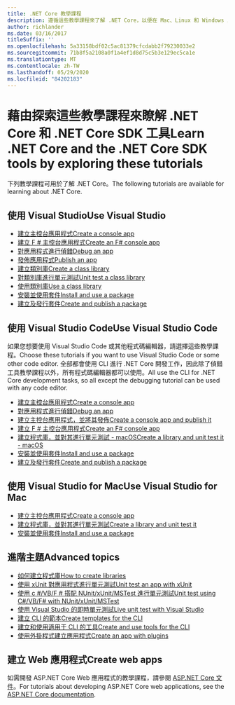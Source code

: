 ```yaml
---
title: .NET Core 教學課程
description: 遵循這些教學課程來了解 .NET Core，以便在 Mac、Linux 和 Windows 上建置應用程式和程式庫。
author: richlander
ms.date: 03/16/2017
titleSuffix: ''
ms.openlocfilehash: 5a33158bdf02c5ac81379cfcdabb2f79230033e2
ms.sourcegitcommit: 71b8f5a2108a0f1a4ef1d8d75c5b3e129ec5ca1e
ms.translationtype: MT
ms.contentlocale: zh-TW
ms.lasthandoff: 05/29/2020
ms.locfileid: "84202183"
---
```

# <a name="learn-net-core-and-the-net-core-sdk-tools-by-exploring-these-tutorials"></a><span data-ttu-id="16feb-103">藉由探索這些教學課程來瞭解 .NET Core 和 .NET Core SDK 工具</span><span class="sxs-lookup"><span data-stu-id="16feb-103">Learn .NET Core and the .NET Core SDK tools by exploring these tutorials</span></span>

<span data-ttu-id="16feb-104">下列教學課程可用於了解 .NET Core。</span><span class="sxs-lookup"><span data-stu-id="16feb-104">The following tutorials are available for learning about .NET Core.</span></span>

## <a name="use-visual-studio"></a><span data-ttu-id="16feb-105">使用 Visual Studio</span><span class="sxs-lookup"><span data-stu-id="16feb-105">Use Visual Studio</span></span>

- [<span data-ttu-id="16feb-106">建立主控台應用程式</span><span class="sxs-lookup"><span data-stu-id="16feb-106">Create a console app</span></span>](with-visual-studio.md)
- [<span data-ttu-id="16feb-107">建立 F # 主控台應用程式</span><span class="sxs-lookup"><span data-stu-id="16feb-107">Create an F# console app</span></span>](../../fsharp/get-started/get-started-visual-studio.md)
- [<span data-ttu-id="16feb-108">對應用程式進行偵錯</span><span class="sxs-lookup"><span data-stu-id="16feb-108">Debug an app</span></span>](debugging-with-visual-studio.md)
- [<span data-ttu-id="16feb-109">發佈應用程式</span><span class="sxs-lookup"><span data-stu-id="16feb-109">Publish an app</span></span>](publishing-with-visual-studio.md)
- [<span data-ttu-id="16feb-110">建立類別庫</span><span class="sxs-lookup"><span data-stu-id="16feb-110">Create a class library</span></span>](library-with-visual-studio.md)
- [<span data-ttu-id="16feb-111">對類別庫進行單元測試</span><span class="sxs-lookup"><span data-stu-id="16feb-111">Unit test a class library</span></span>](testing-library-with-visual-studio.md)
- [<span data-ttu-id="16feb-112">使用類別庫</span><span class="sxs-lookup"><span data-stu-id="16feb-112">Use a class library</span></span>](consuming-library-with-visual-studio.md)
- [<span data-ttu-id="16feb-113">安裝並使用套件</span><span class="sxs-lookup"><span data-stu-id="16feb-113">Install and use a package</span></span>](/nuget/quickstart/install-and-use-a-package-in-visual-studio)
- [<span data-ttu-id="16feb-114">建立及發行套件</span><span class="sxs-lookup"><span data-stu-id="16feb-114">Create and publish a package</span></span>](/nuget/quickstart/create-and-publish-a-package-using-visual-studio)

## <a name="use-visual-studio-code"></a><span data-ttu-id="16feb-115">使用 Visual Studio Code</span><span class="sxs-lookup"><span data-stu-id="16feb-115">Use Visual Studio Code</span></span>

<span data-ttu-id="16feb-116">如果您想要使用 Visual Studio Code 或其他程式碼編輯器，請選擇這些教學課程。</span><span class="sxs-lookup"><span data-stu-id="16feb-116">Choose these tutorials if you want to use Visual Studio Code or some other code editor.</span></span> <span data-ttu-id="16feb-117">全部都會使用 CLI 進行 .NET Core 開發工作，因此除了偵錯工具教學課程以外，所有程式碼編輯器都可以使用。</span><span class="sxs-lookup"><span data-stu-id="16feb-117">All use the CLI for .NET Core development tasks, so all except the debugging tutorial can be used with any code editor.</span></span>

- [<span data-ttu-id="16feb-118">建立主控台應用程式</span><span class="sxs-lookup"><span data-stu-id="16feb-118">Create a console app</span></span>](with-visual-studio-code.md)
- [<span data-ttu-id="16feb-119">對應用程式進行偵錯</span><span class="sxs-lookup"><span data-stu-id="16feb-119">Debug an app</span></span>](debugging-with-visual-studio-code.md)
- [<span data-ttu-id="16feb-120">建立主控台應用程式，並將其發佈</span><span class="sxs-lookup"><span data-stu-id="16feb-120">Create a console app and publish it</span></span>](cli-create-console-app.md)
- [<span data-ttu-id="16feb-121">建立 F # 主控台應用程式</span><span class="sxs-lookup"><span data-stu-id="16feb-121">Create an F# console app</span></span>](../../fsharp/get-started/get-started-vscode.md)
- [<span data-ttu-id="16feb-122">建立程式庫，並對其進行單元測試 - macOS</span><span class="sxs-lookup"><span data-stu-id="16feb-122">Create a library and unit test it - macOS</span></span>](using-on-macos.md)
- [<span data-ttu-id="16feb-123">安裝並使用套件</span><span class="sxs-lookup"><span data-stu-id="16feb-123">Install and use a package</span></span>](/nuget/quickstart/install-and-use-a-package-using-the-dotnet-cli)
- [<span data-ttu-id="16feb-124">建立及發行套件</span><span class="sxs-lookup"><span data-stu-id="16feb-124">Create and publish a package</span></span>](/nuget/quickstart/create-and-publish-a-package-using-the-dotnet-cli)

## <a name="use-visual-studio-for-mac"></a><span data-ttu-id="16feb-125">使用 Visual Studio for Mac</span><span class="sxs-lookup"><span data-stu-id="16feb-125">Use Visual Studio for Mac</span></span>

- [<span data-ttu-id="16feb-126">建立主控台應用程式</span><span class="sxs-lookup"><span data-stu-id="16feb-126">Create a console app</span></span>](using-on-mac-vs.md)
- [<span data-ttu-id="16feb-127">建立程式庫，並對其進行單元測試</span><span class="sxs-lookup"><span data-stu-id="16feb-127">Create a library and unit test it</span></span>](using-on-mac-vs-full-solution.md)
- [<span data-ttu-id="16feb-128">安裝並使用套件</span><span class="sxs-lookup"><span data-stu-id="16feb-128">Install and use a package</span></span>](/nuget/quickstart/install-and-use-a-package-in-visual-studio-mac)

## <a name="advanced-topics"></a><span data-ttu-id="16feb-129">進階主題</span><span class="sxs-lookup"><span data-stu-id="16feb-129">Advanced topics</span></span>

- [<span data-ttu-id="16feb-130">如何建立程式庫</span><span class="sxs-lookup"><span data-stu-id="16feb-130">How to create libraries</span></span>](libraries.md)
- [<span data-ttu-id="16feb-131">使用 xUnit 對應用程式進行單元測試</span><span class="sxs-lookup"><span data-stu-id="16feb-131">Unit test an app with xUnit</span></span>](testing-with-cli.md)
- [<span data-ttu-id="16feb-132">使用 c #/VB/F # 搭配 NUnit/xUnit/MSTest 進行單元測試</span><span class="sxs-lookup"><span data-stu-id="16feb-132">Unit test using C#/VB/F# with NUnit/xUnit/MSTest</span></span>](../testing/index.md)
- [<span data-ttu-id="16feb-133">使用 Visual Studio 的即時單元測試</span><span class="sxs-lookup"><span data-stu-id="16feb-133">Live unit test with Visual Studio</span></span>](/visualstudio/test/live-unit-testing-start)
- [<span data-ttu-id="16feb-134">建立 CLI 的範本</span><span class="sxs-lookup"><span data-stu-id="16feb-134">Create templates for the CLI</span></span>](cli-templates-create-item-template.md)
- [<span data-ttu-id="16feb-135">建立和使用適用于 CLI 的工具</span><span class="sxs-lookup"><span data-stu-id="16feb-135">Create and use tools for the CLI</span></span>](../tools/global-tools-how-to-create.md)
- [<span data-ttu-id="16feb-136">使用外掛程式建立應用程式</span><span class="sxs-lookup"><span data-stu-id="16feb-136">Create an app with plugins</span></span>](creating-app-with-plugin-support.md)

## <a name="create-web-apps"></a><span data-ttu-id="16feb-137">建立 Web 應用程式</span><span class="sxs-lookup"><span data-stu-id="16feb-137">Create web apps</span></span>

<span data-ttu-id="16feb-138">如需開發 ASP.NET Core Web 應用程式的教學課程，請參閱 [ASP.NET Core 文件](/aspnet/core/)。</span><span class="sxs-lookup"><span data-stu-id="16feb-138">For tutorials about developing ASP.NET Core web applications, see the [ASP.NET Core documentation](/aspnet/core/).</span></span>
